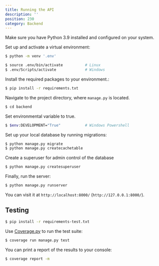 ```yaml
---
title: Running the API
description: ''
position: 230
category: Backend
---
```


Make sure you have Python 3.9 installed and configured on your system.

Set up and activate a virtual environment:

```bash
$ python -m venv '.env'

$ source .env/bin/activate          # Linux
$ .env/Scripts/activate             # Windows
```

Install the required packages to your environment.:

```bash
$ pip install -r requirements.txt
```

Navigate to the project directory, where `manage.py` is located.

```bash
$ cd backend
```

Set environmental variable to true.

```bash
$ $env:DEVELOPMENT="True"           # Windows Powershell
```

Set up your local database by running migrations:

```bash
$ python manage.py migrate
$ python manage.py createcachetable
```

Create a superuser for admin control of the database

```bash
$ python manage.py createsuperuser
```

Finally, run the server:

```bash
$ python manage.py runserver
```

You can visit it at `http://localhost:8000/` (`http://127.0.0.1:8000/`).

## Testing

```bash
$ pip install -r requirements-test.txt
```

Use [Coverage.py](https://coverage.readthedocs.io/en/6.0.2/) to run the test suite:

```bash
$ coverage run manage.py test
```

You can print a report of the results to your console:

```bash
$ coverage report -m
```

